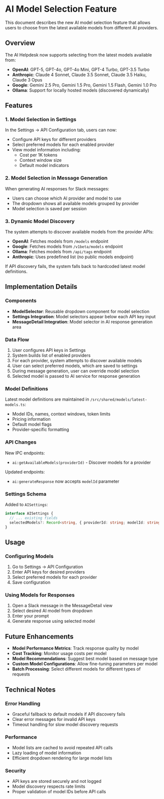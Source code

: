 # AI Model Selection Feature

This document describes the new AI model selection feature that allows users to choose from the latest available models from different AI providers.

## Overview

The AI Helpdesk now supports selecting from the latest models available from:

- **OpenAI**: GPT-5, GPT-4o, GPT-4o Mini, GPT-4 Turbo, GPT-3.5 Turbo
- **Anthropic**: Claude 4 Sonnet, Claude 3.5 Sonnet, Claude 3.5 Haiku, Claude 3 Opus
- **Google**: Gemini 2.5 Pro, Gemini 1.5 Pro, Gemini 1.5 Flash, Gemini 1.0 Pro
- **Ollama**: Support for locally hosted models (discovered dynamically)

## Features

### 1. Model Selection in Settings

In the Settings → API Configuration tab, users can now:

- Configure API keys for different providers
- Select preferred models for each enabled provider
- View model information including:
  - Cost per 1K tokens
  - Context window size
  - Default model indicators

### 2. Model Selection in Message Generation

When generating AI responses for Slack messages:

- Users can choose which AI provider and model to use
- The dropdown shows all available models grouped by provider
- Model selection is saved per session

### 3. Dynamic Model Discovery

The system attempts to discover available models from the provider APIs:

- **OpenAI**: Fetches models from `/models` endpoint
- **Google**: Fetches models from `/v1beta/models` endpoint
- **Ollama**: Fetches models from `/api/tags` endpoint
- **Anthropic**: Uses predefined list (no public models endpoint)

If API discovery fails, the system falls back to hardcoded latest model definitions.

## Implementation Details

### Components

- **ModelSelector**: Reusable dropdown component for model selection
- **Settings Integration**: Model selectors appear below each API key input
- **MessageDetail Integration**: Model selector in AI response generation area

### Data Flow

1. User configures API keys in Settings
2. System builds list of enabled providers
3. For each provider, system attempts to discover available models
4. User can select preferred models, which are saved to settings
5. During message generation, user can override model selection
6. Selected model is passed to AI service for response generation

### Model Definitions

Latest model definitions are maintained in `/src/shared/models/latest-models.ts`:

- Model IDs, names, context windows, token limits
- Pricing information
- Default model flags
- Provider-specific formatting

### API Changes

New IPC endpoints:
- `ai:getAvailableModels(providerId)` - Discover models for a provider

Updated endpoints:
- `ai:generateResponse` now accepts `modelId` parameter

### Settings Schema

Added to `AISettings`:
```typescript
interface AISettings {
  // ... existing fields
  selectedModels?: Record<string, { providerId: string; modelId: string }>;
}
```

## Usage

### Configuring Models

1. Go to Settings → API Configuration
2. Enter API keys for desired providers
3. Select preferred models for each provider
4. Save configuration

### Using Models for Responses

1. Open a Slack message in the MessageDetail view
2. Select desired AI model from dropdown
3. Enter your prompt
4. Generate response using selected model

## Future Enhancements

- **Model Performance Metrics**: Track response quality by model
- **Cost Tracking**: Monitor usage costs per model
- **Model Recommendations**: Suggest best model based on message type
- **Custom Model Configurations**: Allow fine-tuning parameters per model
- **Batch Processing**: Select different models for different types of requests

## Technical Notes

### Error Handling

- Graceful fallback to default models if API discovery fails
- Clear error messages for invalid API keys
- Timeout handling for slow model discovery requests

### Performance

- Model lists are cached to avoid repeated API calls
- Lazy loading of model information
- Efficient dropdown rendering for large model lists

### Security

- API keys are stored securely and not logged
- Model discovery respects rate limits
- Proper validation of model IDs before API calls